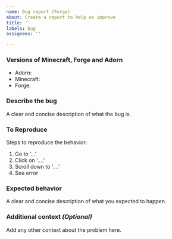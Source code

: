```yaml
---
name: Bug report (Forge)
about: Create a report to help us improve
title: ''
labels: bug
assignees: ''

---
```


### Versions of Minecraft, Forge and Adorn
- Adorn: 
- Minecraft: 
- Forge: 

### Describe the bug
A clear and concise description of what the bug is.

### To Reproduce
Steps to reproduce the behavior:
1. Go to '...'
2. Click on '....'
3. Scroll down to '....'
4. See error

### Expected behavior
A clear and concise description of what you expected to happen.

### Additional context *(Optional)*
Add any other context about the problem here.
